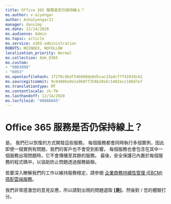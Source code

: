```yaml
---
title: Office 365 服務是否仍保持線上？
ms.author: v-aiyengar
author: AshaIyengar21
manager: dansimp
ms.date: 12/14/2020
ms.audience: Admin
ms.topic: article
ms.service: o365-administration
ROBOTS: NOINDEX, NOFOLLOW
localization_priority: Normal
ms.collection: Adm_O365
ms.custom:
- "9003899"
- "6953"
ms.openlocfilehash: 172f8c9bdf54b608de8d5cac33a4cf7f4193dc61
ms.sourcegitcommit: 9c64886a9e1a9b0ff356b28a5c1482ecc148d7ef
ms.translationtype: MT
ms.contentlocale: zh-TW
ms.lasthandoff: 12/14/2020
ms.locfileid: "49666645"
---
```

# <a name="will-office-365-services-stay-online"></a>Office 365 服務是否仍保持線上？

是。 我們已以恢復的方式開發這些服務。 每個服務都會同時執行多個實例，因此即使一個實例有問題，我們的客戶也不會受到影響。 每個服務也會包含在其中一個服務出現問題時，它不會傳播至其餘的服務。 最後，安全保護已內置於每個服務的程式碼中，以協助防止問題透過服務級聯。

若要深入瞭解我們的工作以維持服務穩定，請參閱 [企業商務持續性管理 (EBCM) 搭配雲端服務](https://go.microsoft.com/fwlink/?linkid=2124377)。

我們非常感激您的意見反應，所以請對出現的問題選取 **[是]**，然後對 / 您的體驗打分。